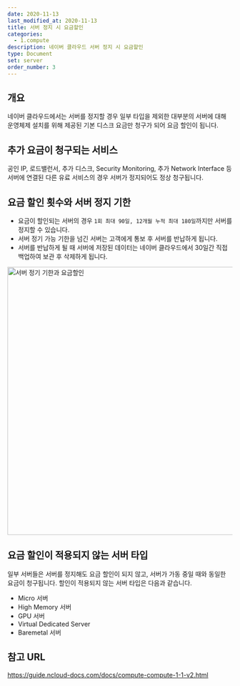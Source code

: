 ```yaml
---
date: 2020-11-13
last_modified_at: 2020-11-13
title: 서버 정지 시 요금할인
categories:
  - 1.compute
description: 네이버 클라우드 서버 정지 시 요금할인
type: Document
set: server
order_number: 3
---
```


## 개요
네이버 클라우드에서는 서버를 정지할 경우 일부 타입을 제외한 대부분의 서버에 대해 운영체제 설치를 위해 제공된 기본 디스크 요금만 청구가 되어 요금 할인이 됩니다.

## 추가 요금이 청구되는 서비스
공인 IP, 로드밸런서, 추가 디스크, Security Monitoring, 추가 Network Interface 등 서버에 연결된 다른 유료 서비스의 경우 서버가 정지되어도 정상 청구됩니다.


## 요금 할인 횟수와 서버 정지 기한
- 요금이 할인되는 서버의 경우 `1회 최대 90일, 12개월 누적 최대 180일`까지만 서버를 정지할 수 있습니다. 
- 서버 정기 가능 기한을 넘긴 서버는 고객에게 통보 후 서버를 반납하게 됩니다.
- 서버를 반납하게 될 때 서버에 저장된 데이터는 네이버 클라우드에서 30일간 직접 백업하여 보관 후 삭제하게 됩니다.

<img src="../../images/ncp_server_stop_price_discount.png" alt="서버 정기 기한과 요금할인" style="width:600px;align:center">

## 요금 할인이 적용되지 않는 서버 타입
일부 서버들은 서버를 정지해도 요금 할인이 되지 않고, 서버가 가동 중일 때와 동일한 요금이 청구됩니다.
할인이 적용되지 않는 서버 타입은 다음과 같습니다.

- Micro 서버
- High Memory 서버
- GPU 서버
- Virtual Dedicated Server
- Baremetal 서버


## 참고 URL
<a href="https://guide.ncloud-docs.com/docs/compute-compute-1-1-v2" target="_blank" style="word-break:break-all;">https://guide.ncloud-docs.com/docs/compute-compute-1-1-v2.html</a>
